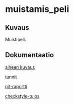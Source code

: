 # muistamis_peli

## Kuvaus
Muistipeli.

## Dokumentaatio

[aiheen kuvaus](dokumentaatio/aihemaarittely.md)

[tunnit](dokumentaatio/tuntikirjanpito.md)

[pit-raportti](https://htmlpreview.github.io/?https://github.com/massakeisari/muistamis_peli/tree/master/dokumentaatio/pit/201702032013/index.html)

[checkstyle-tulos](https://htmlpreview.github.io/?https://github.com/massakeisari/muistamis_peli/tree/master/dokumentaatio/checkstyle-result.xml)
